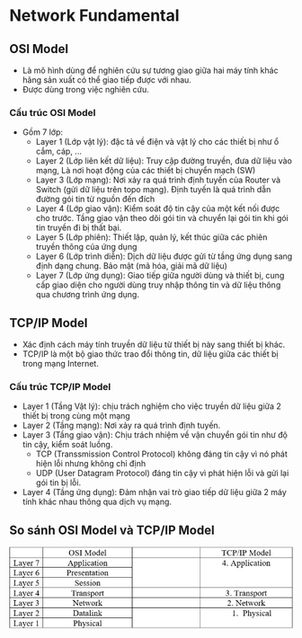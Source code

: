 # Network Fundamental
## OSI Model
- Là mô hình dùng để nghiên cứu sự tương giao giữa hai máy tính khác hãng sản xuất có thể giao tiếp được với nhau.
- Được dùng trong việc nghiên cứu.
### Cấu trúc OSI Model
* Gồm 7 lớp: 
    - Layer 1 (Lớp vật lý): đặc tả về điện và vật lý cho các thiết bị như ổ cắm, cáp, ...
    - Layer 2 (Lớp liên kết dữ liệu): Truy cập đường truyền, đưa dữ liệu vào mạng, Là nơi hoạt động của các thiết bị chuyển mạch (SW)
    - Layer 3 (Lớp mạng): Nơi xảy ra quá trình định tuyến của Router và Switch (gửi dữ liệu trên topo mạng). Định tuyến là quá trình dẫn đường gói tin từ nguồn đến đích
    - Layer 4 (Lớp giao vận): Kiểm soát độ tin cậy của một kết nối được cho trước. Tầng giao vận theo dõi gói tin và chuyển lại gói tin khi gói tin truyền đi bị thất bại.
    - Layer 5 (Lớp phiên): Thiết lập, quản lý, kết thúc giữa các phiên truyền thông của ứng dụng
    - Layer 6 (Lớp trình diễn): Dịch dữ liệu được gửi từ tầng ứng dụng sang định dạng chung. Bảo mật (mã hóa, giải mã dữ liệu)
    - Layer 7 (Lớp ứng dụng): Giao tiếp giữa người dùng và thiết bị, cung cấp giao diện cho người dùng truy nhập thông tin và dữ liệu thông qua chương trình ứng dụng.

## TCP/IP Model
- Xác định cách máy tính truyền dữ liệu từ thiết bị này sang thiết bị khác.
- TCP/IP là một bộ giao thức trao đổi thông tin, dữ liệu giữa các thiết bị trong mạng Internet.
### Cấu trúc TCP/IP Model
- Layer 1 (Tầng Vật lý): chịu trách nghiệm cho việc truyền dữ liệu giữa 2 thiết bị trong cùng một mạng
- Layer 2 (Tầng mạng): Nơi xảy ra quá trình định tuyến.
- Layer 3 (Tầng giao vận): Chịu trách nhiệm về vận chuyển gói tin như độ tin cậy, kiểm soát luồng. 
    * TCP (Transsmission Control Protocol) không đáng tin cậy vì nó phát hiện lỗi nhưng không chỉ định
    * UDP (User Datagram Protocol) đáng tin cậy vì phát hiện lỗi và gửi lại gói tin bị lỗi.
- Layer 4 (Tầng ứng dụng): Đảm nhận vai trò giao tiếp dữ liệu giữa 2 máy tính khác nhau thông qua dịch vụ mạng.

## So sánh OSI Model và TCP/IP Model
![](../CCNA%20Network/image/ima1.jpg)

